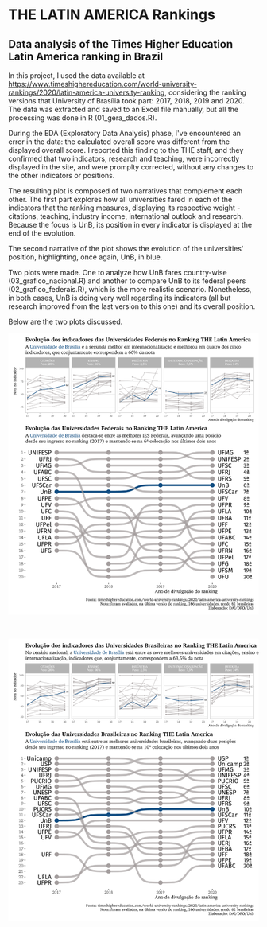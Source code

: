 # THE LATIN AMERICA Rankings

## Data analysis of the Times Higher Education Latin America ranking in Brazil

In this project, I used the data available at https://www.timeshighereducation.com/world-university-rankings/2020/latin-america-university-ranking, considering the ranking versions that University of Brasília took part: 2017, 2018, 2019 and 2020. The data was extracted and saved to an Excel file manually, but all the processing was done in R (01_gera_dados.R).

During the EDA (Exploratory Data Analysis) phase, I've encountered an error in the data: the calculated overall score was different from the displayed overall score. I reported this finding to the THE staff, and they confirmed that two indicators, research and teaching, were incorrectly displayed in the site, and were promplty corrected, without any changes to the other indicators or positions.

The resulting plot is composed of two narratives that complement each other. The first part explores how all universities fared in each of the indicators that the ranking measures, displaying its respective weight - citations, teaching, industry income, international outlook and research. Because the focus is UnB, its position in every indicator is displayed at the end of the evolution.

The second narrative of the plot shows the evolution of the universities' position, highlighting, once again, UnB, in blue.

Two plots were made. One to analyze how UnB fares country-wise (03_grafico_nacional.R) and another to compare UnB to its federal peers (02_grafico_federais.R), which is the more realistic scenario. Nonetheless, in both cases, UnB is doing very well regarding its indicators (all but research improved from the last version to this one) and its overall position.

Below are the two plots discussed.

![THE Latin America evolution - federal](the-latam-federal-conjunto_1.png)

<br>

![THE Latin America evolution - national](the-latam-br-conjunto_1.png)
